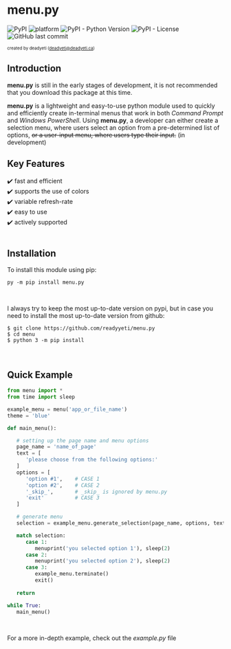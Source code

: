 # menu.py
<img alt="PyPI" src="https://img.shields.io/pypi/v/menu.py?color=6724ff&label=menu.py&style=flat-square"> <img alt="platform" src="https://img.shields.io/badge/platform-windows-6724ff?style=flat-square"> <img alt="PyPI - Python Version" src="https://img.shields.io/pypi/pyversions/menu.py?color=6724ff&style=flat-square"> <img alt="PyPI - License" src="https://img.shields.io/pypi/l/menu.py?color=6724ff&style=flat-square"> <img alt="GitHub last commit" src="https://img.shields.io/github/last-commit/readyyeti/menu.py?color=6724ff&style=flat-square">

<sup><sub>created by deadyeti (deadyeti@deadyeti.ca)</sub></sup></br>

## Introduction ##

**menu.py** is still in the early stages of development, it is not recommended that you download this package at this time.
</br>

**menu.py** is a lightweight and easy-to-use python module used to quickly and efficiently create in-terminal menus that work in both *Command Prompt* and *Windows PowerShell*. Using **menu.py**, a developer can either create a selection menu, where users select an option from a pre-determined list of options, ~~or a user-input menu, where users type their input.~~ (in development)
</br>


## Key Features ##

   ✔️ fast and efficient<br/>
   ✔️ supports the use of colors<br/>
   ✔️ variable refresh-rate<br/>
   ✔️ easy to use<br/>
   ✔️ actively supported<br/>
</br>


## Installation ##

To install this module using pip:
```
py -m pip install menu.py
```

</br>

I always try to keep the most up-to-date version on pypi, but in case you need to install the most up-to-date version from github:
```
$ git clone https://github.com/readyyeti/menu.py
$ cd menu
$ python 3 -m pip install
```
</br>


## Quick Example ##

```python
from menu import *
from time import sleep

example_menu = menu('app_or_file_name')
theme = 'blue'

def main_menu():

   # setting up the page name and menu options
   page_name = 'name_of_page'
   text = [
      'please choose from the following options:'
   ]
   options = [
      'option #1',    # CASE 1
      'option #2',    # CASE 2
      '_skip_',       # _skip_ is ignored by menu.py
      'exit'          # CASE 3
   ]

   # generate menu
   selection = example_menu.generate_selection(page_name, options, text, theme)

   match selection:
      case 1:
         menuprint('you selected option 1'), sleep(2)
      case 2:
         menuprint('you selected option 2'), sleep(2)
      case 3:
         example_menu.terminate()
         exit()
   
   return

while True:
   main_menu()

```
</br>

For a more in-depth example, check out the *example.py* file

